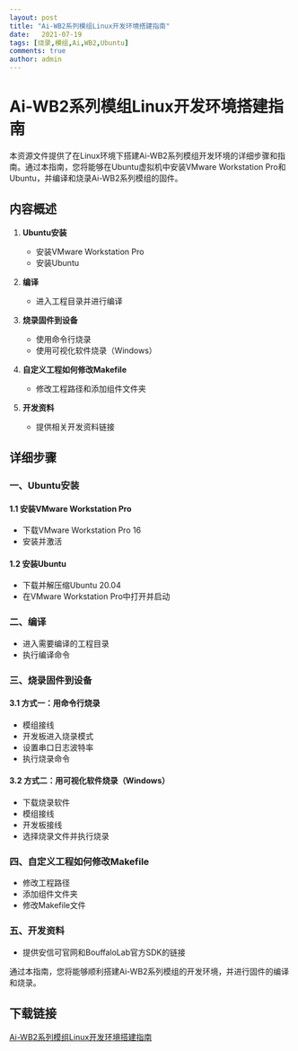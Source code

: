 ```yaml
---
layout: post
title: "Ai-WB2系列模组Linux开发环境搭建指南"
date:   2021-07-19
tags: [烧录,模组,Ai,WB2,Ubuntu]
comments: true
author: admin
---
```

# Ai-WB2系列模组Linux开发环境搭建指南

本资源文件提供了在Linux环境下搭建Ai-WB2系列模组开发环境的详细步骤和指南。通过本指南，您将能够在Ubuntu虚拟机中安装VMware Workstation Pro和Ubuntu，并编译和烧录Ai-WB2系列模组的固件。

## 内容概述

1. **Ubuntu安装**
   - 安装VMware Workstation Pro
   - 安装Ubuntu

2. **编译**
   - 进入工程目录并进行编译

3. **烧录固件到设备**
   - 使用命令行烧录
   - 使用可视化软件烧录（Windows）

4. **自定义工程如何修改Makefile**
   - 修改工程路径和添加组件文件夹

5. **开发资料**
   - 提供相关开发资料链接

## 详细步骤

### 一、Ubuntu安装

#### 1.1 安装VMware Workstation Pro
- 下载VMware Workstation Pro 16
- 安装并激活

#### 1.2 安装Ubuntu
- 下载并解压缩Ubuntu 20.04
- 在VMware Workstation Pro中打开并启动

### 二、编译

- 进入需要编译的工程目录
- 执行编译命令

### 三、烧录固件到设备

#### 3.1 方式一：用命令行烧录
- 模组接线
- 开发板进入烧录模式
- 设置串口日志波特率
- 执行烧录命令

#### 3.2 方式二：用可视化软件烧录（Windows）
- 下载烧录软件
- 模组接线
- 开发板接线
- 选择烧录文件并执行烧录

### 四、自定义工程如何修改Makefile

- 修改工程路径
- 添加组件文件夹
- 修改Makefile文件

### 五、开发资料

- 提供安信可官网和BouffaloLab官方SDK的链接

通过本指南，您将能够顺利搭建Ai-WB2系列模组的开发环境，并进行固件的编译和烧录。

## 下载链接

[Ai-WB2系列模组Linux开发环境搭建指南](https://pan.quark.cn/s/bdb123f68a14)